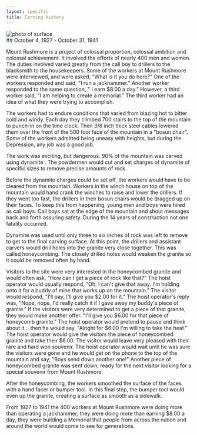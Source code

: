 ```yaml
---
layout: specific
title: Carving History
---
```

<div class="img2">
<img src="/web1-jekyll/img/yosemite.jpeg" alt="photo of surface" class="photo-surface">
</div>
## October 4, 1927 - October 31, 1941

Mount Rushmore is a project of colossal proportion, colossal ambition and colossal achievement. It involved the efforts of nearly 400 men and women. The duties involved varied greatly from the call boy to drillers to the blacksmith to the housekeepers. Some of the workers at Mount Rushmore were interviewed, and were asked, "What is it you do here?" One of the workers responded and said, "I run a jackhammer." Another worker responded to the same question, " I earn $8.00 a day." However, a third worker said, "I am helping to create a memorial." The third worker had an idea of what they were trying to accomplish.

The workers had to endure conditions that varied from blazing hot to bitter cold and windy. Each day they climbed 700 stairs to the top of the mountain to punch-in on the time clock. Then 3/8 inch thick steel cables lowered them over the front of the 500 foot face of the mountain in a "bosun chair". Some of the workers admitted being uneasy with heights, but during the Depression, any job was a good job.

The work was exciting, but dangerous. 90% of the mountain was carved using dynamite . The powdermen would cut and set charges of dynamite of specific sizes to remove precise amounts of rock.

Before the dynamite charges could be set off, the workers would have to be cleared from the mountain. Workers in the winch house on top of the mountain would hand crank the winches to raise and lower the drillers. If they went too fast, the drillers in their bosun chairs would be dragged up on their faces. To keep this from happening, young men and boys were hired as call boys. Call boys sat at the edge of the mountain and shout messages back and forth assuring safety. During the 14 years of construction not one fatality occurred.

Dynamite was used until only three to six inches of rock was left to remove to get to the final carving surface. At this point, the drillers and assistant carvers would drill holes into the granite very close together. This was called honeycombing. The closely drilled holes would weaken the granite so it could be removed often by hand.

Visitors to the site were very interested in the honeycombed granite and would often ask, "How can I get a piece of rock like that?" The hoist operator would usually respond, "Oh, I can't give that away. I'm holding onto it for a buddy of mine that works up on the mountain." The visitor would respond, "I'll pay, I'll give you $2.00 for it." The hoist operator's reply was, "Nope, nope, I'd really catch it if I gave away my buddy's piece of granite." If the visitors were very determined to get a piece of that granite, they would make another offer. "I'll give you $6.00 for that piece of honeycomb granite." The hoist operator would pretend to pause and think about it... then he would say, "Alright for $6.00 I'm willing to take the heat." The hoist operator would give the visitors the piece of honeycombed granite and take their $6.00. The visitor would leave very pleased with their rare and hard won souvenir. The hoist operator would wait until he was sure the visitors were gone and he would get on the phone to the top of the mountain and say, "Boys send down another one!" Another piece of honeycombed granite was sent down, ready for the next visitor looking for a special souvenir from Mount Rushmore.

After the honeycombing, the workers smoothed the surface of the faces with a hand facer or bumper tool. In this final step, the bumper tool would even up the granite, creating a surface as smooth as a sidewalk.

From 1927 to 1941 the 400 workers at Mount Rushmore were doing more than operating a jackhammer, they were doing more than earning $8.00 a day, they were building a Memorial that people from across the nation and around the world would come to see for generations.
